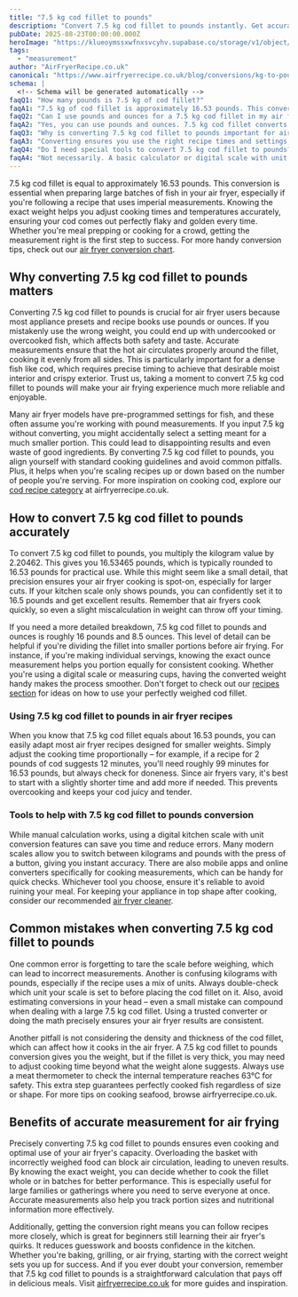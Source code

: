 ```yaml
---
title: "7.5 kg cod fillet to pounds"
description: "Convert 7.5 kg cod fillet to pounds instantly. Get accurate measurements for perfect air fryer cooking every time with our easy guide."
pubDate: 2025-08-23T00:00:00.000Z
heroImage: "https://klueoymssxwfnxsvcyhv.supabase.co/storage/v1/object/public/Shmucket/7-5-kg-cod-fillet-to-pounds.webp"
tags:
  - "measurement"
author: "AirFryerRecipe.co.uk"
canonical: "https://www.airfryerrecipe.co.uk/blog/conversions/kg-to-pounds/7-5-kg-cod-fillet-to-pounds"
schema: |
  <!-- Schema will be generated automatically -->
faqQ1: "How many pounds is 7.5 kg of cod fillet?"
faqA1: "7.5 kg of cod fillet is approximately 16.53 pounds. This conversion uses the standard factor where 1 kilogram equals 2.20462 pounds. For air frying, this accuracy helps in setting correct times and temperatures for even cooking."
faqQ2: "Can I use pounds and ounces for a 7.5 kg cod fillet in my air fryer?"
faqA2: "Yes, you can use pounds and ounces. 7.5 kg cod fillet converts to about 16 pounds and 8.5 ounces. Many air fryer scales support dual units, making it easy to switch and ensure precise measurements for better cooking results."
faqQ3: "Why is converting 7.5 kg cod fillet to pounds important for air frying?"
faqA3: "Converting ensures you use the right recipe times and settings, as most air fryer guides use imperial measurements. Incorrect weight can lead to under or overcooking. Accurate conversion promotes even air circulation and perfect texture for your cod fillet."
faqQ4: "Do I need special tools to convert 7.5 kg cod fillet to pounds?"
faqA4: "Not necessarily. A basic calculator or digital scale with unit conversion works well. Many kitchen scales toggle between kg and lb instantly. For quick checks, online converters or mobile apps are also handy and reliable for air fryer cooking."
---
```

<p>7.5 kg cod fillet is equal to approximately 16.53 pounds. This conversion is essential when preparing large batches of fish in your air fryer, especially if you're following a recipe that uses imperial measurements. Knowing the exact weight helps you adjust cooking times and temperatures accurately, ensuring your cod comes out perfectly flaky and golden every time. Whether you're meal prepping or cooking for a crowd, getting the measurement right is the first step to success. For more handy conversion tips, check out our <a href=https://www.airfryerrecipe.co.uk/air-fryer-conversion-chart>air fryer conversion chart</a>.</p>

<h2>Why converting 7.5 kg cod fillet to pounds matters</h2>
<p>Converting 7.5 kg cod fillet to pounds is crucial for air fryer users because most appliance presets and recipe books use pounds or ounces. If you mistakenly use the wrong weight, you could end up with undercooked or overcooked fish, which affects both safety and taste. Accurate measurements ensure that the hot air circulates properly around the fillet, cooking it evenly from all sides. This is particularly important for a dense fish like cod, which requires precise timing to achieve that desirable moist interior and crispy exterior. Trust us, taking a moment to convert 7.5 kg cod fillet to pounds will make your air frying experience much more reliable and enjoyable.</p>

<p>Many air fryer models have pre-programmed settings for fish, and these often assume you're working with pound measurements. If you input 7.5 kg without converting, you might accidentally select a setting meant for a much smaller portion. This could lead to disappointing results and even waste of good ingredients. By converting 7.5 kg cod fillet to pounds, you align yourself with standard cooking guidelines and avoid common pitfalls. Plus, it helps when you're scaling recipes up or down based on the number of people you're serving. For more inspiration on cooking cod, explore our <a href=https://www.airfryerrecipe.co.uk/recipe-category/cod>cod recipe category</a> at airfryerrecipe.co.uk.</p>

<h2>How to convert 7.5 kg cod fillet to pounds accurately</h2>
<p>To convert 7.5 kg cod fillet to pounds, you multiply the kilogram value by 2.20462. This gives you 16.53465 pounds, which is typically rounded to 16.53 pounds for practical use. While this might seem like a small detail, that precision ensures your air fryer cooking is spot-on, especially for larger cuts. If your kitchen scale only shows pounds, you can confidently set it to 16.5 pounds and get excellent results. Remember that air fryers cook quickly, so even a slight miscalculation in weight can throw off your timing.</p>

<p>If you need a more detailed breakdown, 7.5 kg cod fillet to pounds and ounces is roughly 16 pounds and 8.5 ounces. This level of detail can be helpful if you're dividing the fillet into smaller portions before air frying. For instance, if you're making individual servings, knowing the exact ounce measurement helps you portion equally for consistent cooking. Whether you're using a digital scale or measuring cups, having the converted weight handy makes the process smoother. Don't forget to check out our <a href=https://www.airfryerrecipe.co.uk/recipes>recipes section</a> for ideas on how to use your perfectly weighed cod fillet.</p>

<h3>Using 7.5 kg cod fillet to pounds in air fryer recipes</h3>
<p>When you know that 7.5 kg cod fillet equals about 16.53 pounds, you can easily adapt most air fryer recipes designed for smaller weights. Simply adjust the cooking time proportionally – for example, if a recipe for 2 pounds of cod suggests 12 minutes, you'll need roughly 99 minutes for 16.53 pounds, but always check for doneness. Since air fryers vary, it's best to start with a slightly shorter time and add more if needed. This prevents overcooking and keeps your cod juicy and tender.</p>

<h3>Tools to help with 7.5 kg cod fillet to pounds conversion</h3>
<p>While manual calculation works, using a digital kitchen scale with unit conversion features can save you time and reduce errors. Many modern scales allow you to switch between kilograms and pounds with the press of a button, giving you instant accuracy. There are also mobile apps and online converters specifically for cooking measurements, which can be handy for quick checks. Whichever tool you choose, ensure it's reliable to avoid ruining your meal. For keeping your appliance in top shape after cooking, consider our recommended <a href=https://www.airfryerrecipe.co.uk/air-fryer-cleaner>air fryer cleaner</a>.</p>

<h2>Common mistakes when converting 7.5 kg cod fillet to pounds</h2>
<p>One common error is forgetting to tare the scale before weighing, which can lead to incorrect measurements. Another is confusing kilograms with pounds, especially if the recipe uses a mix of units. Always double-check which unit your scale is set to before placing the cod fillet on it. Also, avoid estimating conversions in your head – even a small mistake can compound when dealing with a large 7.5 kg cod fillet. Using a trusted converter or doing the math precisely ensures your air fryer results are consistent.</p>

<p>Another pitfall is not considering the density and thickness of the cod fillet, which can affect how it cooks in the air fryer. A 7.5 kg cod fillet to pounds conversion gives you the weight, but if the fillet is very thick, you may need to adjust cooking time beyond what the weight alone suggests. Always use a meat thermometer to check the internal temperature reaches 63°C for safety. This extra step guarantees perfectly cooked fish regardless of size or shape. For more tips on cooking seafood, browse airfryerrecipe.co.uk.</p>

<h2>Benefits of accurate measurement for air frying</h2>
<p>Precisely converting 7.5 kg cod fillet to pounds ensures even cooking and optimal use of your air fryer's capacity. Overloading the basket with incorrectly weighed food can block air circulation, leading to uneven results. By knowing the exact weight, you can decide whether to cook the fillet whole or in batches for better performance. This is especially useful for large families or gatherings where you need to serve everyone at once. Accurate measurements also help you track portion sizes and nutritional information more effectively.</p>

<p>Additionally, getting the conversion right means you can follow recipes more closely, which is great for beginners still learning their air fryer's quirks. It reduces guesswork and boosts confidence in the kitchen. Whether you're baking, grilling, or air frying, starting with the correct weight sets you up for success. And if you ever doubt your conversion, remember that 7.5 kg cod fillet to pounds is a straightforward calculation that pays off in delicious meals. Visit <a href=https://www.airfryerrecipe.co.uk/>airfryerrecipe.co.uk</a> for more guides and inspiration.</p>
